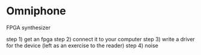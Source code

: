 # Omniphone
FPGA synthesizer

step 1) get an fpga
step 2) connect it to your computer
step 3) write a driver for the device (left as an exercise to the reader)
step 4) noise
